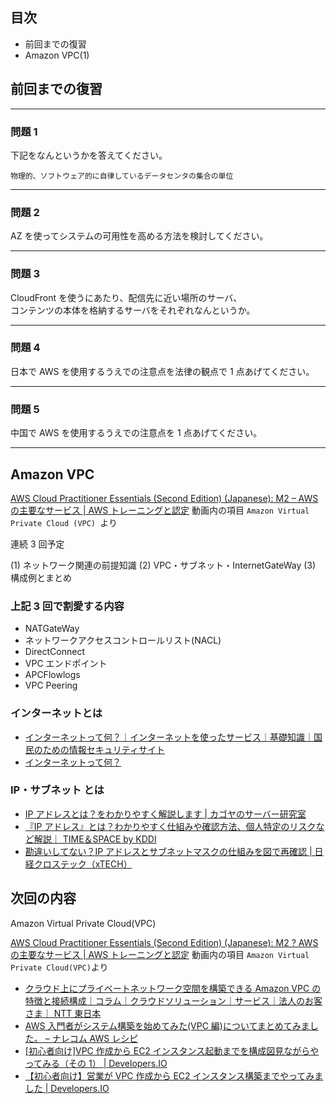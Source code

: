 ## 目次

-   前回までの復習
-   Amazon VPC(1)

## 前回までの復習

---

### 問題 1

下記をなんというかを答えてください。

```
物理的、ソフトウェア的に自律しているデータセンタの集合の単位
```

---

### 問題 2

AZ を使ってシステムの可用性を高める方法を検討してください。

---

### 問題 3

CloudFront を使うにあたり、配信先に近い場所のサーバ、  
コンテンツの本体を格納するサーバをそれぞれなんというか。

---

### 問題 4

日本で AWS を使用するうえでの注意点を法律の観点で 1 点あげてください。

---

### 問題 5

中国で AWS を使用するうえでの注意点を 1 点あげてください。

---

## Amazon VPC

[AWS Cloud Practitioner Essentials (Second Edition) (Japanese): M2 – AWS の主要なサービス | AWS トレーニングと認定](https://www.aws.training/Details/eLearning?id=34401) 動画内の項目 `Amazon Virtual Private Cloud (VPC) `より

連続 3 回予定

(1) ネットワーク関連の前提知識
(2) VPC・サブネット・InternetGateWay
(3) 構成例とまとめ

### 上記 3 回で割愛する内容

-   NATGateWay
-   ネットワークアクセスコントロールリスト(NACL)
-   DirectConnect
-   VPC エンドポイント
-   APCFlowlogs
-   VPC Peering

### インターネットとは

-   [インターネットって何？｜インターネットを使ったサービス｜基礎知識｜国民のための情報セキュリティサイト](https://www.soumu.go.jp/main_sosiki/joho_tsusin/security/basic/service/01.html)
-   [インターネットって何？](https://www.724685.com/weekly/internet/inet01.htm)

### IP・サブネット とは

-   [IP アドレスとは？をわかりやすく解説します | カゴヤのサーバー研究室](https://www.kagoya.jp/howto/network/ipaddress/)
-   [『IP アドレス』とは？わかりやすく仕組みや確認方法、個人特定のリスクなど解説｜ TIME＆SPACE by KDDI](https://time-space.kddi.com/ict-keywords/20200930/2984)
-   [勘違いしてない？IP アドレスとサブネットマスクの仕組みを図で再確認 | 日経クロステック（xTECH）](https://xtech.nikkei.com/atcl/nxt/column/18/00780/052700002/)

## 次回の内容

Amazon Virtual Private Cloud(VPC)

[AWS Cloud Practitioner Essentials (Second Edition) (Japanese): M2 ? AWS の主要なサービス | AWS トレーニングと認定](https://www.aws.training/Details/eLearning?id=34401) 動画内の項目 `Amazon Virtual Private Cloud(VPC)`より

-   [クラウド上にプライベートネットワーク空間を構築できる Amazon VPC の特徴と接続構成｜コラム｜クラウドソリューション｜サービス｜法人のお客さま｜ NTT 東日本](https://business.ntt-east.co.jp/content/cloudsolution/column-112.html)
-   [AWS 入門者がシステム構築を始めてみた(VPC 編)についてまとめてみました。 – ナレコム AWS レシピ](https://recipe.kc-cloud.jp/archives/11819)
-   [[初心者向け]VPC 作成から EC2 インスタンス起動までを構成図見ながらやってみる（その 1） | Developers.IO](https://dev.classmethod.jp/articles/creation_vpc_ec2_for_beginner_1/)
-   [【初心者向け】営業が VPC 作成から EC2 インスタンス構築までやってみました | Developers.IO](https://dev.classmethod.jp/articles/sales-create-ec2/)
